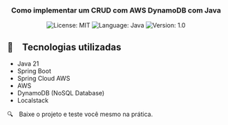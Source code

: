 <h3 align="center">
  Como implementar um CRUD com AWS DynamoDB com Java
</h3>

<p align="center">

  <img alt="License: MIT" src="https://img.shields.io/badge/license-MIT-%2304D361">
  <img alt="Language: Java" src="https://img.shields.io/badge/language-java-green">
  <img alt="Version: 1.0" src="https://img.shields.io/badge/version-1.0-yellowgreen">

</p>

## :rocket: Tecnologias utilizadas

* Java 21
* Spring Boot
* Spring Cloud AWS
* AWS
* DynamoDB (NoSQL Database)
* Localstack

:mag: Baixe o projeto e teste você mesmo na prática.
